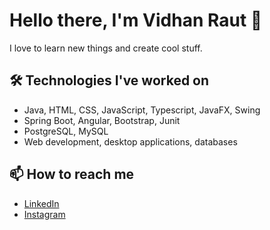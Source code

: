 # Hello there, I'm Vidhan Raut 👋

I love to learn new things and create cool stuff.

## 🛠️ Technologies I've worked on

- Java, HTML, CSS, JavaScript, Typescript, JavaFX, Swing
- Spring Boot, Angular, Bootstrap, Junit
- PostgreSQL, MySQL
- Web development, desktop applications, databases

## 📫 How to reach me

- [LinkedIn](https://www.linkedin.com/in/vidhan-raut/)
- [Instagram](https://instagram.com/filtered.vidd)
